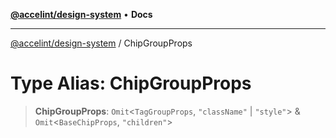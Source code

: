 [**@accelint/design-system**](../README.md) • **Docs**

***

[@accelint/design-system](../README.md) / ChipGroupProps

# Type Alias: ChipGroupProps

> **ChipGroupProps**: `Omit`\<`TagGroupProps`, `"className"` \| `"style"`\> & `Omit`\<`BaseChipProps`, `"children"`\>
